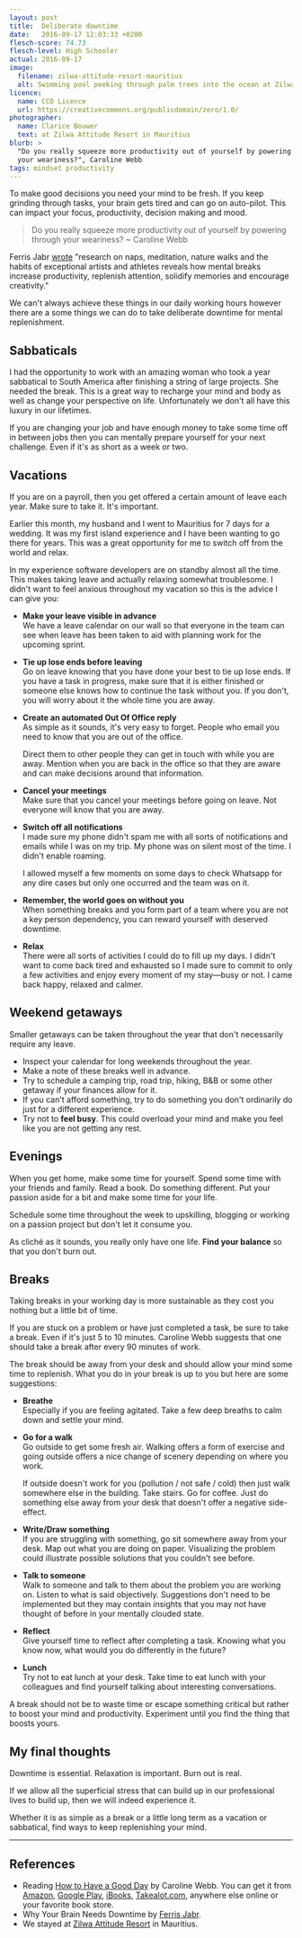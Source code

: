 ```yaml
---
layout: post
title:  Deliberate downtime
date:   2016-09-17 12:03:33 +0200
flesch-score: 74.73
flesch-level: High Schooler
actual: 2016-09-17
image:
  filename: zilwa-attitude-resort-mauritius
  alt: Swimming pool peeking through palm trees into the ocean at Zilwa Attitude Resort in Mauritius
licence:
  name: CCO Licence
  url: https://creativecommons.org/publicdomain/zero/1.0/
photographer:
  name: Clarice Bouwer
  text: at Zilwa Attitude Resort in Mauritius
blurb: >
  "Do you really squeeze more productivity out of yourself by powering through
  your weariness?", Caroline Webb
tags: mindset productivity
---
```


To make good decisions you need your mind to be fresh. If you keep grinding
through tasks, your brain gets tired and can go on auto-pilot. This can impact
your focus, productivity, decision making and mood.

> Do you really squeeze more productivity out of yourself by powering through
  your weariness? ~ Caroline Webb

Ferris Jabr
[wrote](http://www.scientificamerican.com/article/mental-downtime/)
"research on naps, meditation, nature walks and the habits of
exceptional artists and athletes reveals how mental breaks increase
productivity, replenish attention, solidify memories and encourage creativity."

We can't always achieve these things in our daily working hours however
there are a some things we can do to take deliberate downtime for mental
replenishment.

## Sabbaticals

I had the opportunity to work with an amazing woman who took a year sabbatical
to South America after finishing a string of large projects. She needed the
break. This is a great way to recharge your mind and body as well as change
your perspective on life. Unfortunately we don't all have this luxury in our
lifetimes.

If you are changing your job and have enough money to take some time off in
between jobs then you can mentally prepare yourself for your next challenge.
Even if it's as short as a week or two.

## Vacations

If you are on a payroll, then you get offered a certain amount of leave
each year. Make sure to take it. It's important.

Earlier this month, my husband and I went to Mauritius for 7 days for a wedding.
It was my first island experience and I have been wanting to go there for years.
This was a great opportunity for me to switch off from the world and relax.

In my experience software developers are on standby almost all the time. This
makes taking leave and actually relaxing somewhat troublesome. I didn't want
to feel anxious throughout my vacation so this is the advice I can give you:

* **Make your leave visible in advance**<br/>
  We have a leave calendar on our wall so that everyone in the team can see
  when leave has been taken to aid with planning work for the upcoming sprint.

* **Tie up lose ends before leaving**<br/>
  Go on leave knowing that you have done your best to tie up lose ends. If you
  have a task in progress, make sure that it is either finished or someone
  else knows how to continue the task without you. If you don't, you will worry
  about it the whole time you are away.

* **Create an automated Out Of Office reply**<br/>
  As simple as it sounds, it's very easy to forget. People who email you need to
  know that you are out of the office.

  Direct them to other people they can get in touch with while you are away.
  Mention when you are back in the office so that they are aware and can make
  decisions around that information.

* **Cancel your meetings**<br/>
  Make sure that you cancel your meetings before going on leave. Not everyone
  will know that you are away.

* **Switch off all notifications**<br/>
  I made sure my phone didn't spam me with all sorts of notifications and emails
  while I was on my trip. My phone was on silent most of the time. I didn't
  enable roaming.

  I allowed myself a few moments on some days to check Whatsapp for any dire cases
  but only one occurred and the team was on it.

* **Remember, the world goes on without you**<br/>
  When something breaks and you form part of a team where you are not a key
  person dependency, you can reward yourself with deserved downtime.

* **Relax**<br/>
  There were all sorts of activities I could do to fill up my days. I didn't
  want to come back tired and exhausted so I made sure to commit to only a few
  activities and enjoy every moment of my stay—busy or not.
  I came back happy, relaxed and calmer.

## Weekend getaways

Smaller getaways can be taken throughout the year that don't necessarily
require any leave.

* Inspect your calendar for long weekends throughout the year.
* Make a note of these breaks well in advance.
* Try to schedule a camping trip, road trip, hiking, B&B or some other getaway
  if your finances allow for it.
* If you can't afford something, try to do something you don't ordinarily do
  just for a different experience.
* Try not to **feel busy**. This could overload your mind and make you feel
  like you are not getting any rest.

## Evenings

When you get home, make some time for yourself. Spend some time with your
friends and family. Read a book. Do something different. Put your passion aside
for a bit and make some time for your life.

Schedule some time throughout the week to upskilling, blogging or working on a
passion project but don't let it consume you.

As cliché as it sounds, you really only have one life. **Find your balance**
so that you don't burn out.

## Breaks

Taking breaks in your working day is more sustainable as they cost you nothing
but a little bit of time.

If you are stuck on a problem or have just completed a task, be sure to take a
break. Even if it's just 5 to 10 minutes. Caroline Webb suggests that one
should take a break after every 90 minutes of work.

The break should be away from your desk and should allow your mind some time
to replenish. What you do in your break is up to you but here are some
suggestions:

* **Breathe**<br/>
  Especially if you are feeling agitated. Take a few deep breaths to calm down
  and settle your mind.

* **Go for a walk**<br/>
  Go outside to get some fresh air. Walking offers a form of exercise and
  going outside offers a nice change of scenery depending on where you work.

  If outside doesn't work for you (pollution / not safe / cold) then just walk
  somewhere else in the building. Take stairs. Go for coffee. Just do something
  else away from your desk that doesn't offer a negative side-effect.

* **Write/Draw something**<br/>
  If you are struggling with something, go sit somewhere away from your desk.
  Map out what you are doing on paper. Visualizing the problem could
  illustrate possible solutions that you couldn't see before.

* **Talk to someone**<br/>
  Walk to someone and talk to them about the problem you are working on.
  Listen to what is said objectively. Suggestions don't need to be implemented
  but they may contain insights that you may not have thought of before
  in your mentally clouded state.

* **Reflect**<br/>
  Give yourself time to reflect after completing a task. Knowing what you know
  now, what would you do differently in the future?

* **Lunch**<br/>
  Try not to eat lunch at your desk. Take time to eat lunch with your colleagues
  and find yourself talking about interesting conversations.

A break should not be to waste time or escape something critical but rather to
boost your mind and productivity. Experiment until you find the thing that
boosts yours.

## My final thoughts
Downtime is essential. Relaxation is important. Burn out is real.

If we allow all the superficial stress that can build up in our professional
lives to build up, then we will indeed experience it.

Whether it is as simple as a break or a little long term as a
vacation or sabbatical, find ways to keep replenishing your mind.

---

## References

* Reading [How to Have a Good Day](http://carolinewebb.co/books/how-to-have-a-good-day/) by Caroline Webb.
  You can get it from
  [Amazon](https://www.amazon.com/How-Have-Good-Day-Behavioral/dp/0553419633),
  [Google Play](https://play.google.com/store/books/details/Caroline_Webb_How_To_Have_A_Good_Day?id=Ml3ZCQAAQBAJ),
  [iBooks](https://itunes.apple.com/us/book/how-to-have-a-good-day/id999030561?mt=11),
  [Takealot.com](http://www.takealot.com/how-to-have-a-good-day-ebook/PLID41212844),
  anywhere else online or your favorite book store.
* Why Your Brain Needs Downtime by [Ferris Jabr](http://www.scientificamerican.com/article/mental-downtime/).
* We stayed at [Zilwa Attitude Resort](http://zilwa-hotel-mauritius.com/) in Mauritius.
